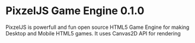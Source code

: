 # PixzelJS Game Engine 0.1.0

PixzelJS is powerfull and fun open source HTML5 Game Engine for making Desktop and Mobile HTML5 games. It uses Canvas2D API for rendering